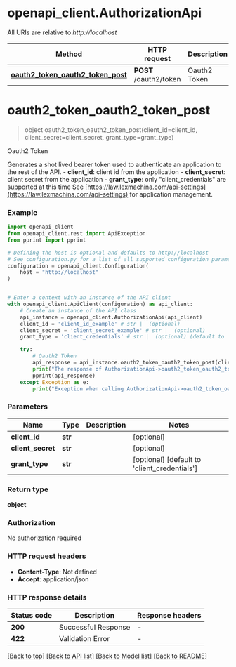 # openapi_client.AuthorizationApi

All URIs are relative to *http://localhost*

Method | HTTP request | Description
------------- | ------------- | -------------
[**oauth2_token_oauth2_token_post**](AuthorizationApi.md#oauth2_token_oauth2_token_post) | **POST** /oauth2/token | Oauth2 Token


# **oauth2_token_oauth2_token_post**
> object oauth2_token_oauth2_token_post(client_id=client_id, client_secret=client_secret, grant_type=grant_type)

Oauth2 Token

Generates a shot lived bearer token used to authenticate an application to the rest of the API.  - **client_id**: client id from the application - **client_secret**: client secret from the application - **grant_type**: only \"client_credentials\" are supported at this time  See [https://law.lexmachina.com/api-settings](https://law.lexmachina.com/api-settings) for application management.

### Example


```python
import openapi_client
from openapi_client.rest import ApiException
from pprint import pprint

# Defining the host is optional and defaults to http://localhost
# See configuration.py for a list of all supported configuration parameters.
configuration = openapi_client.Configuration(
    host = "http://localhost"
)


# Enter a context with an instance of the API client
with openapi_client.ApiClient(configuration) as api_client:
    # Create an instance of the API class
    api_instance = openapi_client.AuthorizationApi(api_client)
    client_id = 'client_id_example' # str |  (optional)
    client_secret = 'client_secret_example' # str |  (optional)
    grant_type = 'client_credentials' # str |  (optional) (default to 'client_credentials')

    try:
        # Oauth2 Token
        api_response = api_instance.oauth2_token_oauth2_token_post(client_id=client_id, client_secret=client_secret, grant_type=grant_type)
        print("The response of AuthorizationApi->oauth2_token_oauth2_token_post:\n")
        pprint(api_response)
    except Exception as e:
        print("Exception when calling AuthorizationApi->oauth2_token_oauth2_token_post: %s\n" % e)
```



### Parameters


Name | Type | Description  | Notes
------------- | ------------- | ------------- | -------------
 **client_id** | **str**|  | [optional] 
 **client_secret** | **str**|  | [optional] 
 **grant_type** | **str**|  | [optional] [default to &#39;client_credentials&#39;]

### Return type

**object**

### Authorization

No authorization required

### HTTP request headers

 - **Content-Type**: Not defined
 - **Accept**: application/json

### HTTP response details

| Status code | Description | Response headers |
|-------------|-------------|------------------|
**200** | Successful Response |  -  |
**422** | Validation Error |  -  |

[[Back to top]](#) [[Back to API list]](../README.md#documentation-for-api-endpoints) [[Back to Model list]](../README.md#documentation-for-models) [[Back to README]](../README.md)

